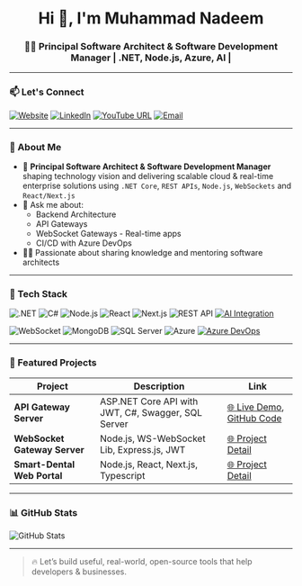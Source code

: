 <h1 align="center">Hi 👋, I'm Muhammad Nadeem</h1>
<h3 align="center">👨‍💻 Principal Software Architect & Software Development Manager | .NET, Node.js, Azure, AI | </h3>

---

### 📫 Let's Connect

[![Website](https://img.shields.io/badge/Portfolio-2EA44F?style=for-the-badge&logo=google-chrome&logoColor=white)](https://mnadeem-portfolio.vercel.app/)
[![LinkedIn](https://img.shields.io/badge/-LinkedIn-blue?style=for-the-badge&logo=linkedin)](https://www.linkedin.com/in/muhammad-nadeem-a3321ba4/)
[![YouTube URL](https://img.shields.io/badge/YouTube-Subscribe-red?logo=youtube&style=for-the-badge)](https://www.youtube.com/@FastCodingPoint)
[![Email](https://img.shields.io/badge/-Email-blue?style=for-the-badge&logo=gmail&logoColor=white)](mailto:nadw95@yahoo.com)

---
### 💼 About Me

- 🔭 **Principal Software Architect & Software Development Manager** shaping technology vision and delivering scalable cloud & real-time enterprise solutions using `.NET Core`, `REST APIs`, `Node.js`, `WebSockets` and `React/Next.js`
- 💬 Ask me about:
  - Backend Architecture
  - API Gateways
  - WebSocket Gateways - Real-time apps
  - CI/CD with Azure DevOps
- 👨‍🏫 Passionate about sharing knowledge and mentoring software architects

---

### 🚀 Tech Stack

![.NET](https://img.shields.io/badge/.NET-512BD4?style=for-the-badge&logo=dotnet&logoColor=white)
![C#](https://img.shields.io/badge/C%23-239120?style=for-the-badge&logo=c-sharp&logoColor=white)
![Node.js](https://img.shields.io/badge/Node.js-339933?style=for-the-badge&logo=node.js&logoColor=white)
![React](https://img.shields.io/badge/React-20232A?style=for-the-badge&logo=react&logoColor=61DAFB)
![Next.js](https://img.shields.io/badge/Next.js-000000?style=for-the-badge&logo=nextdotjs&logoColor=white)
![REST API](https://img.shields.io/badge/REST%20API-FF6C37?style=for-the-badge&logo=api&logoColor=white)
[![AI Integration](https://img.shields.io/badge/🤖_LLM_Integration-4B8DF8?style=for-the-badge&logo=openai&logoColor=white)](#)

![WebSocket](https://img.shields.io/badge/WebSocket-4c1?style=for-the-badge&logo=websocket&logoColor=white)
![MongoDB](https://img.shields.io/badge/MongoDB-4EA94B?style=for-the-badge&logo=mongodb&logoColor=white)
![SQL Server](https://img.shields.io/badge/SQL%20Server-CC2927?style=for-the-badge&logo=microsoftsqlserver&logoColor=white)
![Azure](https://img.shields.io/badge/Azure-0078D4?style=for-the-badge&logo=microsoftazure&logoColor=white)
[![Azure DevOps](https://img.shields.io/badge/Azure_DevOps-CI%2FCD-0078D7?style=for-the-badge&logo=azure-devops&logoColor=white)](#)

---

### 📂 Featured Projects

| Project | Description | Link |
|--------|-------------|------|
| **API Gateway Server** | ASP.NET Core API with JWT, C#, Swagger, SQL Server | [🌐 Live Demo](https://healthcare-webapi.azurewebsites.net/swagger/index.html),  [GitHub Code](https://github.com/mnadeem-dev/portfolio-nextjs-app) |
| **WebSocket Gateway Server** | Node.js, WS-WebSocket Lib, Express.js, JWT| [🌐 Project Detail](https://mnadeem-portfolio.vercel.app/projects/websocket-server) |
| **Smart-Dental Web Portal** | Node.js, React, Next.js, Typescript | [🌐 Project Detail](https://mnadeem-portfolio.vercel.app/projects/web-portal) |


---

### 📊 GitHub Stats

![GitHub Stats](https://github-readme-stats.vercel.app/api?username=mnadeem-dev&show_icons=true&theme=default)

---

> 🔥 Let’s build useful, real-world, open-source tools that help developers & businesses.

